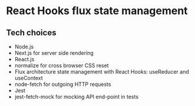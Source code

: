 # React Hooks flux state management

## Tech choices

- Node.js
- Next.js for server side rendering
- React.js
- normalize for cross browser CSS reset
- Flux architecture state management with React Hooks: useReducer and useContext
- node-fetch for outgoing HTTP requests
- Jest
- jest-fetch-mock for mocking API end-point in tests
